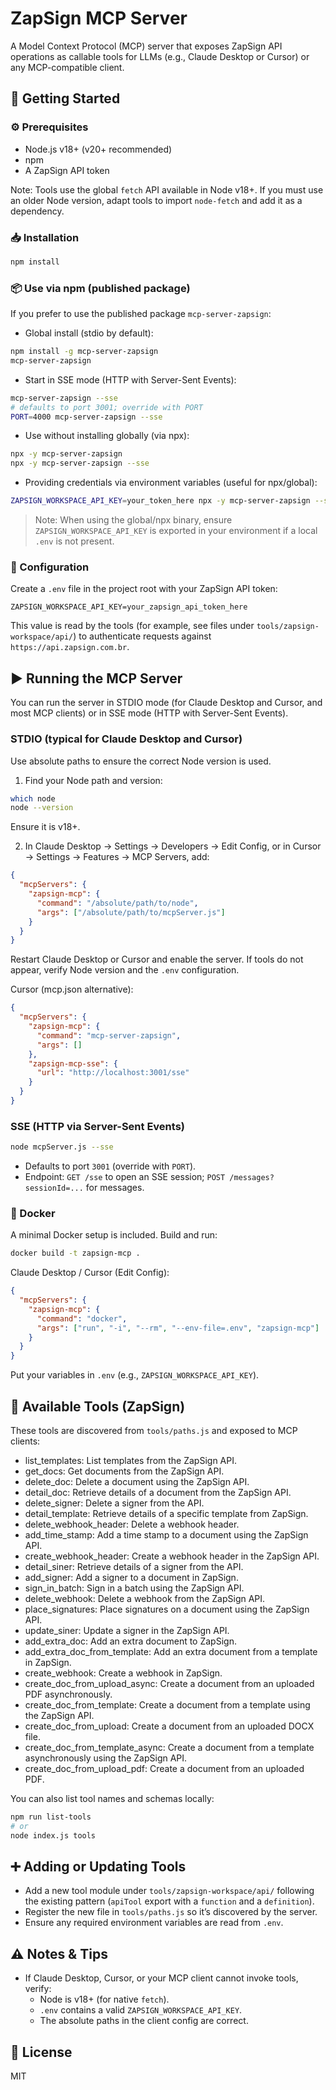 # ZapSign MCP Server

A Model Context Protocol (MCP) server that exposes ZapSign API operations as callable tools for LLMs (e.g., Claude Desktop or Cursor) or any MCP-compatible client.

## 🚦 Getting Started

### ⚙️ Prerequisites
- Node.js v18+ (v20+ recommended)
- npm
- A ZapSign API token

Note: Tools use the global `fetch` API available in Node v18+. If you must use an older Node version, adapt tools to import `node-fetch` and add it as a dependency.

### 📥 Installation
```sh
npm install
```

### 📦 Use via npm (published package)
If you prefer to use the published package `mcp-server-zapsign`:

- Global install (stdio by default):
```sh
npm install -g mcp-server-zapsign
mcp-server-zapsign
```

- Start in SSE mode (HTTP with Server-Sent Events):
```sh
mcp-server-zapsign --sse
# defaults to port 3001; override with PORT
PORT=4000 mcp-server-zapsign --sse
```

- Use without installing globally (via npx):
```sh
npx -y mcp-server-zapsign
npx -y mcp-server-zapsign --sse
```

- Providing credentials via environment variables (useful for npx/global):
```sh
ZAPSIGN_WORKSPACE_API_KEY=your_token_here npx -y mcp-server-zapsign --sse
```

> Note: When using the global/npx binary, ensure `ZAPSIGN_WORKSPACE_API_KEY` is exported in your environment if a local `.env` is not present.

### 🔐 Configuration
Create a `.env` file in the project root with your ZapSign API token:
```
ZAPSIGN_WORKSPACE_API_KEY=your_zapsign_api_token_here
```
This value is read by the tools (for example, see files under `tools/zapsign-workspace/api/`) to authenticate requests against `https://api.zapsign.com.br`.

## ▶️ Running the MCP Server
You can run the server in STDIO mode (for Claude Desktop and Cursor, and most MCP clients) or in SSE mode (HTTP with Server-Sent Events).

### STDIO (typical for Claude Desktop and Cursor)
Use absolute paths to ensure the correct Node version is used.

1) Find your Node path and version:
```sh
which node
node --version
```
Ensure it is v18+.

2) In Claude Desktop → Settings → Developers → Edit Config, or in Cursor → Settings → Features → MCP Servers, add:
```json
{
  "mcpServers": {
    "zapsign-mcp": {
      "command": "/absolute/path/to/node",
      "args": ["/absolute/path/to/mcpServer.js"]
    }
  }
}
```
Restart Claude Desktop or Cursor and enable the server. If tools do not appear, verify Node version and the `.env` configuration.

Cursor (mcp.json alternative):
```json
{
  "mcpServers": {
    "zapsign-mcp": {
      "command": "mcp-server-zapsign",
      "args": []
    },
    "zapsign-mcp-sse": {
      "url": "http://localhost:3001/sse"
    }
  }
}
```

### SSE (HTTP via Server-Sent Events)
```sh
node mcpServer.js --sse
```
- Defaults to port `3001` (override with `PORT`).
- Endpoint: `GET /sse` to open an SSE session; `POST /messages?sessionId=...` for messages.

### 🐳 Docker
A minimal Docker setup is included. Build and run:
```sh
docker build -t zapsign-mcp .
```
Claude Desktop / Cursor (Edit Config):
```json
{
  "mcpServers": {
    "zapsign-mcp": {
      "command": "docker",
      "args": ["run", "-i", "--rm", "--env-file=.env", "zapsign-mcp"]
    }
  }
}
```
Put your variables in `.env` (e.g., `ZAPSIGN_WORKSPACE_API_KEY`).

## 🧰 Available Tools (ZapSign)
These tools are discovered from `tools/paths.js` and exposed to MCP clients:

- list_templates: List templates from the ZapSign API.
- get_docs: Get documents from the ZapSign API.
- delete_doc: Delete a document using the ZapSign API.
- detail_doc: Retrieve details of a document from the ZapSign API.
- delete_signer: Delete a signer from the API.
- detail_template: Retrieve details of a specific template from ZapSign.
- delete_webhook_header: Delete a webhook header.
- add_time_stamp: Add a time stamp to a document using the ZapSign API.
- create_webhook_header: Create a webhook header in the ZapSign API.
- detail_siner: Retrieve details of a signer from the API.
- add_signer: Add a signer to a document in ZapSign.
- sign_in_batch: Sign in a batch using the ZapSign API.
- delete_webhook: Delete a webhook from the ZapSign API.
- place_signatures: Place signatures on a document using the ZapSign API.
- update_siner: Update a signer in the ZapSign API.
- add_extra_doc: Add an extra document to ZapSign.
- add_extra_doc_from_template: Add an extra document from a template in ZapSign.
- create_webhook: Create a webhook in ZapSign.
- create_doc_from_upload_async: Create a document from an uploaded PDF asynchronously.
- create_doc_from_template: Create a document from a template using the ZapSign API.
- create_doc_from_upload: Create a document from an uploaded DOCX file.
- create_doc_from_template_async: Create a document from a template asynchronously using the ZapSign API.
- create_doc_from_upload_pdf: Create a document from an uploaded PDF.

You can also list tool names and schemas locally:
```sh
npm run list-tools
# or
node index.js tools
```

## ➕ Adding or Updating Tools
- Add a new tool module under `tools/zapsign-workspace/api/` following the existing pattern (`apiTool` export with a `function` and a `definition`).
- Register the new file in `tools/paths.js` so it’s discovered by the server.
- Ensure any required environment variables are read from `.env`.

## ⚠️ Notes & Tips
- If Claude Desktop, Cursor, or your MCP client cannot invoke tools, verify:
  - Node is v18+ (for native `fetch`).
  - `.env` contains a valid `ZAPSIGN_WORKSPACE_API_KEY`.
  - The absolute paths in the client config are correct.

## 📄 License
MIT
